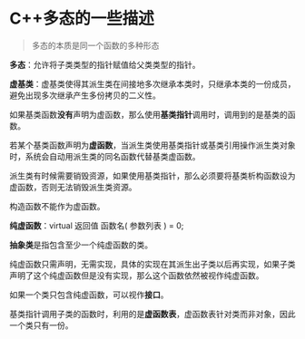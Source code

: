 # C++多态的一些描述

> 多态的本质是同一个函数的多种形态

**多态**：允许将子类类型的指针赋值给父类类型的指针。

**虚基类**：虚基类使得其派生类在间接地多次继承本类时，只继承本类的一份成员，避免出现多次继承产生多份拷贝的二义性。

如果基类函数**没有**声明为虚函数，那么使用**基类指针**调用时，调用到的是基类的函数。

若某个基类函数声明为**虚函数**，当派生类使用基类指针或基类引用操作派生类对象时，系统会自动用派生类的同名函数代替基类虚函数。

派生类有时候需要销毁资源，如果使用基类指针，那么必须要将基类析构函数设为虚函数，否则无法销毁派生类资源。

构造函数不能作为虚函数。

**纯虚函数**：virtual 返回值 函数名( 参数列表 ) = 0;

**抽象类**是指包含至少一个纯虚函数的类。

纯虚函数只需声明，无需实现，具体的实现在其派生出子类以后再实现，如果子类声明了这个纯虚函数但是没有实现，那么这个函数依然被视作纯虚函数。

如果一个类只包含纯虚函数，可以视作**接口**。

基类指针调用子类的函数时，利用的是**虚函数表**，虚函数表针对类而非对象，因此一个类只有一份。
